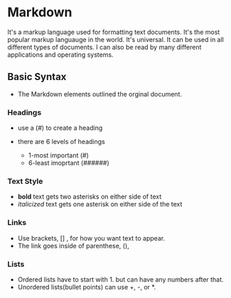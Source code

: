 # Markdown

It's a markup language used for formatting text documents. It's the most popular markup languauge in the world.
It's universal. It can be used in all different types of documents. I can also be read by many different applications and operating systems.

## Basic Syntax

- The Markdown elements outlined the orginal document.
  
### Headings  

- use a (#) to create a heading
- there are 6 levels of headings

    - 1-most important (#)
    - 6-least imoprtant (######)

### Text Style

- **bold** text gets two asterisks on either side of text
- *italicized* text gets one asterisk on either side of the text

### Links

- Use brackets, [] , for how you want text to appear.
- The link goes inside of parenthese, (),

### Lists

- Ordered lists have to start with 1. but can have any numbers after that.
- Unordered lists(bullet points) can use +, -, or *.
  